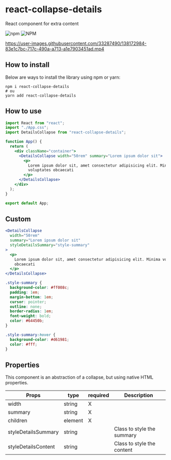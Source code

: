 # react-collapse-details

React component for extra content

![npm](https://img.shields.io/npm/v/react-collapse-details)
![NPM](https://img.shields.io/npm/l/react-collapse-details)

https://user-images.githubusercontent.com/33287490/138172984-83e1c7bc-717c-490a-a713-a1e7903451ad.mp4

## How to install

Below are ways to install the library using npm or yarn:

```
npm i react-collapse-details
# ou
yarn add react-collapse-details
```

## How to use

```jsx
import React from "react";
import "./App.css";
import DetailsCollapse from "react-collapse-details";

function App() {
  return (
    <div className="container">
      <DetailsCollapse width="50rem" summary="Lorem ipsum dolor sit">
        <p>
          Lorem ipsum dolor sit, amet consectetur adipisicing elit. Minima
          voluptates obcaecati
        </p>
      </DetailsCollapse>
    </div>
  );
}

export default App;
```

## Custom

```jsx
<DetailsCollapse
  width="50rem"
  summary="Lorem ipsum dolor sit"
  styleDetailsSummary="style-summary"
>
  <p>
    Lorem ipsum dolor sit, amet consectetur adipisicing elit. Minima voluptates
    obcaecati
  </p>
</DetailsCollapse>
```

```css
.style-summary {
  background-color: #ff008c;
  padding: 1em;
  margin-bottom: 1em;
  cursor: pointer;
  outline: none;
  border-radius: 1em;
  font-weight: bold;
  color: #64450b;
}

.style-summary:hover {
  background-color: #d61981;
  color: #fff;
}
```

## Properties

This component is an abstraction of a collapse, but using native HTML properties.

| Props               | type    | required | Description                |
| ------------------- | ------- | -------- | -------------------------- |
| width               | string  | X        |                            |
| summary             | string  | X        |                            |
| children            | element | X        |                            |
| styleDetailsSummary | string  |          | Class to style the summary |
| styleDetailsContent | string  |          | Class to style the content |
